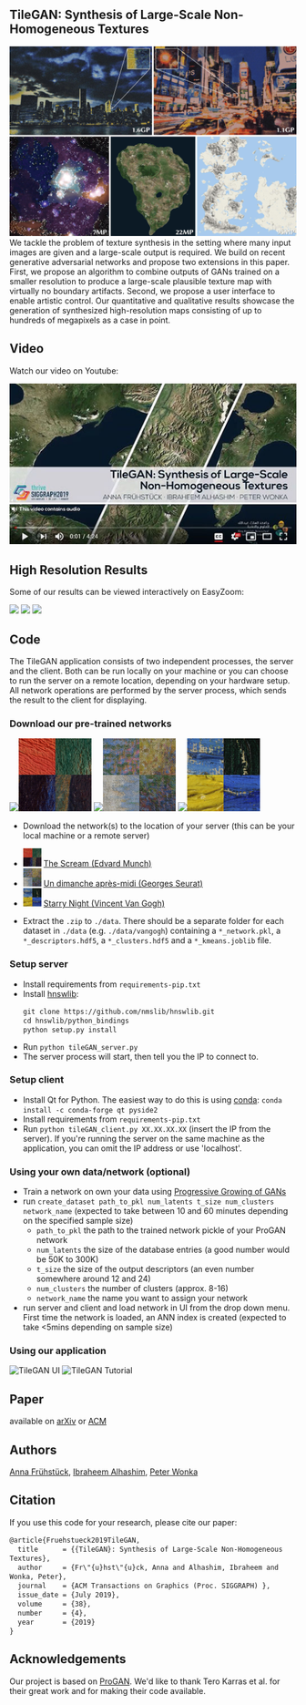 ## TileGAN: Synthesis of Large-Scale Non-Homogeneous Textures
![TileGAN](https://github.com/afruehstueck/tileGAN/blob/master/doc/tilegan_results.jpg)
We tackle the problem of texture synthesis in the setting where many input
images are given and a large-scale output is required. We build on recent
generative adversarial networks and propose two extensions in this paper.
First, we propose an algorithm to combine outputs of GANs trained on
a smaller resolution to produce a large-scale plausible texture map with
virtually no boundary artifacts. Second, we propose a user interface to
enable artistic control. Our quantitative and qualitative results showcase the
generation of synthesized high-resolution maps consisting of up to hundreds
of megapixels as a case in point.

## Video
Watch our video on Youtube:

[<img src="https://github.com/afruehstueck/tileGAN/blob/master/doc/video_link.jpg">](https://www.youtube.com/watch?v=ye_HZOdW7kg)
## High Resolution Results
Some of our results can be viewed interactively on EasyZoom:

[<img src="https://easyzoom.blob.core.windows.net/tiled/d6aaea2c-78a0-4f3b-9910-a92f1cae65c2/d6aaea2c-78a0-4f3b-9910-a92f1cae65c2_272.jpg">](https://www.easyzoom.com/imageaccess/2c874aa0cfc9478eaff289c0ad41cbb7)
[<img src="https://easyzoom.blob.core.windows.net/tiled/ec0082ce-5ead-4c74-aadc-eba4be3487d1/ec0082ce-5ead-4c74-aadc-eba4be3487d1_272.jpg">](https://www.easyzoom.com/imageaccess/62409020a0334402b2c91d9f6aa63459)
[<img src="https://easyzoom.blob.core.windows.net/tiled/c2561974-2010-48da-ac87-1216f4eb2e7a/c2561974-2010-48da-ac87-1216f4eb2e7a_272.jpg">](https://www.easyzoom.com/imageaccess/d16837356655462bb034a6e2c6c209d8)

## Code
The TileGAN application consists of two independent processes, the server and the client. Both can be run locally on your machine or you can choose to run the server on a remote location, depending on your hardware setup. All network operations are performed by the server process, which sends the result to the client for displaying.
### Download our pre-trained networks
 [<img src="https://upload.wikimedia.org/wikipedia/commons/thumb/f/f4/The_Scream.jpg/471px-The_Scream.jpg" height="128"><img src="https://raw.githubusercontent.com/afruehstueck/tileGAN/master/doc/munch.jpg" height="128">](https://drive.google.com/file/d/1Cmgblx8zKiv-W1IHXqi7By4fAnvBWsyR)
 [<img src="https://upload.wikimedia.org/wikipedia/en/0/05/Un_dimanche_apr%C3%A8s-midi_%C3%A0_l%27%C3%8Ele_de_la_Grande_Jatte_crop.jpg" height="128"><img src="https://raw.githubusercontent.com/afruehstueck/tileGAN/master/doc/seurat.jpg" height="128">](https://drive.google.com/file/d/1PQwAOPetysY6VKNWRW8EqNPPtfSrnf2x)
 [<img src="https://upload.wikimedia.org/wikipedia/commons/thumb/e/ea/Van_Gogh_-_Starry_Night_-_Google_Art_Project.jpg/606px-Van_Gogh_-_Starry_Night_-_Google_Art_Project.jpg" height="128"><img src="https://raw.githubusercontent.com/afruehstueck/tileGAN/master/doc/vangogh.jpg" height="128">](https://drive.google.com/file/d/1nJyCRiz6XmJXI71DEVeXWq49EvTbII0S)
* Download the network(s) to the location of your server (this can be your local machine or a remote server)
 - [<img src="https://raw.githubusercontent.com/afruehstueck/tileGAN/master/doc/munch.jpg" height="32">](https://drive.google.com/file/d/1Cmgblx8zKiv-W1IHXqi7By4fAnvBWsyR) [The Scream (Edvard Munch)](https://drive.google.com/file/d/1Cmgblx8zKiv-W1IHXqi7By4fAnvBWsyR)
 -  [<img src="https://raw.githubusercontent.com/afruehstueck/tileGAN/master/doc/seurat.jpg" height="32">](https://drive.google.com/file/d/1PQwAOPetysY6VKNWRW8EqNPPtfSrnf2x) [Un dimanche après-midi (Georges Seurat)](https://drive.google.com/file/d/1PQwAOPetysY6VKNWRW8EqNPPtfSrnf2x)
 - [<img src="https://raw.githubusercontent.com/afruehstueck/tileGAN/master/doc/vangogh.jpg" height="32">](https://drive.google.com/file/d/1nJyCRiz6XmJXI71DEVeXWq49EvTbII0S) [Starry Night (Vincent Van Gogh)](https://drive.google.com/file/d/1nJyCRiz6XmJXI71DEVeXWq49EvTbII0S)
 * Extract the `.zip` to `./data`. There should be a separate folder for each dataset in `./data` (e.g. `./data/vangogh`) containing a `*_network.pkl`, a `*_descriptors.hdf5`, a `*_clusters.hdf5` and a `*_kmeans.joblib` file.
 
### Setup server
* Install requirements from `requirements-pip.txt`
* Install [hnswlib](https://github.com/nmslib/hnswlib):
    ```
    git clone https://github.com/nmslib/hnswlib.git
  cd hnswlib/python_bindings
  python setup.py install
  ``` 
 * Run `python tileGAN_server.py`
 * The server process will start, then tell you the IP to connect to.
 
### Setup client
 * Install Qt for Python. The easiest way to do this is using [conda](https://www.anaconda.com/distribution/#download-section): `conda install -c conda-forge qt pyside2`
 * Install requirements from `requirements-pip.txt`
 * Run `python tileGAN_client.py XX.XX.XX.XX` (insert the IP from the server). If you're running the server on the same machine as the application, you can omit the IP address or use 'localhost'.

### Using your own data/network (optional)
 * Train a network on own your data using [Progressive Growing of GANs](https://github.com/tkarras/progressive_growing_of_gans)
 * run `create_dataset path_to_pkl num_latents t_size num_clusters network_name` (expected to take between 10 and 60 minutes depending on the specified sample size) 
    - `path_to_pkl` the path to the trained network pickle of your ProGAN network
    - `num_latents` the size of the database entries (a good number would be 50K to 300K)
    - `t_size` the size of the output descriptors (an even number somewhere around 12 and 24)
    - `num_clusters` the number of clusters (approx. 8-16)
    - `network_name` the name you want to assign your network
 * run server and client and load network in UI from the drop down menu. First time the network is loaded, an ANN index is created (expected to take <5mins depending on sample size)

### Using our application
![TileGAN UI](https://raw.githubusercontent.com/afruehstueck/tileGAN/master/doc/tileGAN_UI.jpg)
![TileGAN Tutorial](https://raw.githubusercontent.com/afruehstueck/tileGAN/master/tileGAN_firstSteps.jpg)

## Paper
available on [arXiv](https://arxiv.org/abs/1904.12795) or [ACM](https://dl.acm.org/citation.cfm?id=3322993)

## Authors
[Anna Frühstück](http://afruehstueck.github.io), [Ibraheem Alhashim](http://ialhashim.github.io), [Peter Wonka](http://peterwonka.net)

## Citation
If you use this code for your research, please cite our paper:
```
@article{Fruehstueck2019TileGAN,
  title      = {{TileGAN}: Synthesis of Large-Scale Non-Homogeneous Textures},
  author     = {Fr\"{u}hst\"{u}ck, Anna and Alhashim, Ibraheem and Wonka, Peter},
  journal    = {ACM Transactions on Graphics (Proc. SIGGRAPH) },
  issue_date = {July 2019},
  volume     = {38},
  number     = {4},
  year       = {2019}
}
```

## Acknowledgements
Our project is based on [ProGAN](https://github.com/tkarras/progressive_growing_of_gans). We'd like to thank Tero Karras et al. for their great work and for making their code available.

